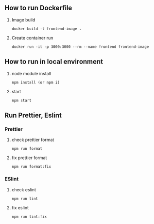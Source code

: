 ## How to run Dockerfile

1. Image build
    
    ```
    docker build -t frontend-image .
    ```

2. Create container run
    
    ```
    docker run -it -p 3000:3000 --rm --name frontend frontend-image
    ```


## How to run in local environment

1. node module install

    ```
    npm install (or npm i)
    ```

2. start

    ```
    npm start
    ```

## Run Prettier, Eslint

### Prettier

1. check prettier format
    ```
    npm run format
    ```

2. fix prettier format

    ```
    npm run format:fix
    ```

### ESlint
1. check eslint

    ```
    npm run lint
    ```

2. fix eslint

    ```
    npm run lint:fix
    ```